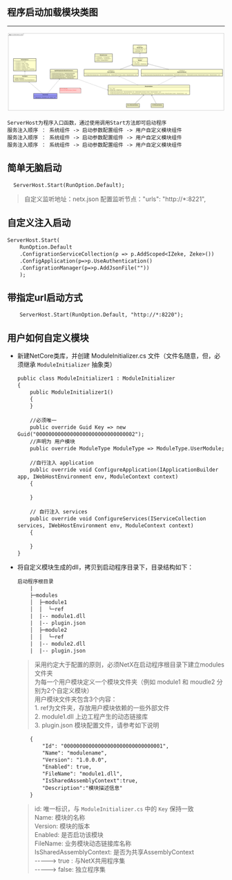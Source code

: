 
## <a name=''></a>程序启动加载模块类图

***

![startmodule](images/startmodule.png)

    ServerHost为程序入口函数，通过使用调用Start方法即可启动程序
    服务注入顺序 ： 系统组件 -> 启动参数配置组件 -> 用户自定义模块组件
    服务注入顺序 ： 系统组件 -> 启动参数配置组件 -> 用户自定义模块组件
    服务注入顺序 ： 系统组件 -> 启动参数配置组件 -> 用户自定义模块组件

## <a name='s-1'></a>简单无脑启动
  ```
    ServerHost.Start(RunOption.Default);
  ```
   > 自定义监听地址：netx.json 配置监听节点："urls": "http://*:8221",

## <a name='s-2'></a>自定义注入启动
```
ServerHost.Start(
    RunOption.Default
    .ConfigrationServiceCollection(p => p.AddScoped<IZeke, Zeke>())
    .ConfigApplication(p=>p.UseAuthentication()
    .ConfigrationManager(p=>p.AddJsonFile(""))
    );
```

## <a name='s-3'></a>带指定url启动方式 
```
    ServerHost.Start(RunOption.Default, "http://*:8220");
```

## <a name='s-4'></a>用户如何自定义模块

- 新建NetCore类库，并创建 ModuleInitializer.cs 文件（文件名随意，但，必须继承 ```ModuleInitializer``` 抽象类）
    ```
    public class ModuleInitializer1 : ModuleInitializer
    {
        public ModuleInitializer1()
        {
        }

        //必须唯一
        public override Guid Key => new Guid("00000000000000000000000000000002");
        //声明为 用户模块
        public override ModuleType ModuleType => ModuleType.UserModule;

        //自行注入 application
        public override void ConfigureApplication(IApplicationBuilder app, IWebHostEnvironment env, ModuleContext context)
        {
            
        }

        // 自行注入 services
        public override void ConfigureServices(IServiceCollection services, IWebHostEnvironment env, ModuleContext context)
        {
           
        }
    }
    ```

- 将自定义模块生成的dll，拷贝到启动程序目录下，目录结构如下：
    
    ```
    启动程序根目录
        |
        ├─modules
        │  ├─module1
        │  │  └─ref
        |  |-- module1.dll
        |  |-- plugin.json
        │  ├─module2
        │  │  └─ref
        |  |-- module2.dll
        |  |-- plugin.json
    ```

    > 采用约定大于配置的原则，必须NetX在启动程序根目录下建立modules文件夹 <br/>
    > 为每一个用户模块定义一个模块文件夹（例如 module1 和 moudle2 分别为2个自定义模块）<br/>
    > 用户模块文件夹包含3个内容： <br/>
        1. ref为文件夹，存放用户模块依赖的一些外部文件 <br/>
        2. module1.dll 上边工程产生的动态链接库<br/>
        3. plugin.json 模块配置文件，请参考如下说明<br/>

    ```
        {
            "Id": "00000000000000000000000000000001",
            "Name": "modulename",
            "Version": "1.0.0.0",
            "Enabled": true,
            "FileName": "module1.dll",
            "IsSharedAssemblyContext":true,
            "Description":"模块描述信息"
        }

    ```

    > id: 唯一标识，与 ``` ModuleInitializer.cs ``` 中的 ```Key``` 保持一致 <br/>
    > Name: 模块的名称 <br/>
    > Version: 模块的版本 <br/>
    > Enabled: 是否启功该模块 <br/>
    > FileName: 业务模块动态链接库名称 <br/>
    > IsSharedAssemblyContext: 是否为共享AssemblyContext <br/>
    -----> true : 与NetX共用程序集 <br/>
    -----> false: 独立程序集

